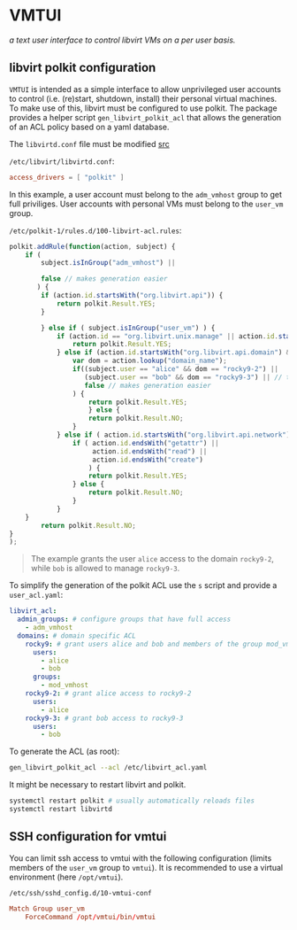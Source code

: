 # VMTUI

*a text user interface to control libvirt VMs on a per user basis.*

## libvirt polkit configuration

`VMTUI` is intended as a simple interface to allow unprivileged user accounts to control (i.e. (re)start, shutdown, install) their personal virtual machines.
To make use of this, libvirt must be configured to use polkit. The package provides a helper script `gen_libvirt_polkit_acl` that allows the generation of an ACL policy based on a yaml database.

The `libvirtd.conf` file must be modified [src](https://fedoraproject.org/wiki/QA:Testcase_Virt_ACLs)

`/etc/libvirt/libvirtd.conf`:

~~~conf
access_drivers = [ "polkit" ]
~~~

In this example, a user account must belong to the `adm_vmhost` group to get full priviliges.
User accounts with personal VMs must belong to the `user_vm` group.

`/etc/polkit-1/rules.d/100-libvirt-acl.rules`:

~~~javascript
polkit.addRule(function(action, subject) {
    if (
        subject.isInGroup("adm_vmhost") ||

        false // makes generation easier
       ) {
        if (action.id.startsWith("org.libvirt.api")) {
            return polkit.Result.YES;
        }

        } else if ( subject.isInGroup("user_vm") ) {
            if (action.id == "org.libvirt.unix.manage" || action.id.startsWith("org.libvirt.api.connect")) {
                return polkit.Result.YES;
            } else if (action.id.startsWith("org.libvirt.api.domain") && action.lookup("connect_driver")=="QEMU") {
                var dom = action.lookup("domain_name");
                if((subject.user == "alice" && dom == "rocky9-2") ||
                   (subject.user == "bob" && dom == "rocky9-3") || // these are the "entry types that must be read from a file, either to grant access to a user or a group
                   false // makes generation easier
                ) {
                    return polkit.Result.YES;
                    } else {
                    return polkit.Result.NO;
                }
            } else if ( action.id.startsWith("org.libvirt.api.network") ) {
                if ( action.id.endsWith("getattr") ||
                     action.id.endsWith("read") ||
                     action.id.endsWith("create")
                    ) {
                    return polkit.Result.YES;
                } else {
                    return polkit.Result.NO;
                }
            }
    }
        return polkit.Result.NO;
}
);

~~~

> The example grants the user `alice` access to the domain `rocky9-2`, while `bob` is allowed to manage `rocky9-3`.

To simplify the generation of the polkit ACL use the `s` script and provide a `user_acl.yaml`:

~~~yaml
libvirt_acl:
  admin_groups: # configure groups that have full access
    - adm_vmhost
  domains: # domain specific ACL
    rocky9: # grant users alice and bob and members of the group mod_vmhost access to 'rocky9''
      users:
        - alice
        - bob
      groups:
        - mod_vmhost
    rocky9-2: # grant alice access to rocky9-2 
      users:
        - alice
    rocky9-3: # grant bob access to rocky9-3
      users:
        - bob
~~~

To generate the ACL (as root):

~~~bash
gen_libvirt_polkit_acl --acl /etc/libvirt_acl.yaml 
~~~

It might be necessary to restart libvirt and polkit.

~~~bash
systemctl restart polkit # usually automatically reloads files
systemctl restart libvirtd
~~~

## SSH configuration for vmtui

You can limit ssh access to vmtui with the following configuration (limits members of the `user_vm` group to `vmtui`).
It is recommended to use a virtual environment (here `/opt/vmtui`).

`/etc/ssh/sshd_config.d/10-vmtui-conf`

~~~conf
Match Group user_vm
    ForceCommand /opt/vmtui/bin/vmtui
~~~
